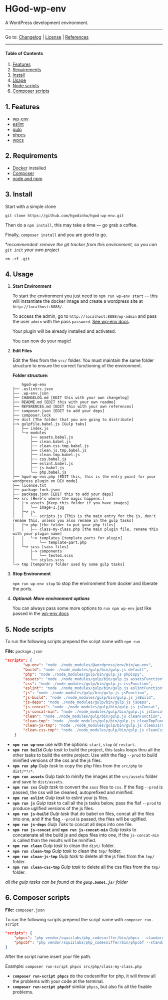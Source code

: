 # HGod-wp-env

A WordPress development environment.

***
Go to: [Changelog](changelog.md) | [License](license.txt) | [References](references.md)
***

#### Table of Contents

  1. [Features](#1-features)
  2. [Requirements](#2-requirements)
  3. [Install](#3-install)
  4. [Usage](#4-usage)
  5. [Node scripts](#5-node-scripts)
  6. [Composer scripts](#6-composer-scripts)

## 1. Features

* [wp-env](https://developer.wordpress.org/block-editor/packages/packages-env/)
* [eslint](https://eslint.org/)
* [gulp](https://gulpjs.com/)
* [phpcs](https://github.com/squizlabs/PHP_CodeSniffer)
* [wpcs](https://github.com/WordPress/WordPress-Coding-Standards)

## 2. Requirements

* [Docker](https://www.docker.com/) installed
* [Composer](https://getcomposer.org/)
* [node and npm](https://nodejs.org/)

## 3. Install

Start with a simple clone

`git clone https://github.com/hgodinho/hgod-wp-env.git`

Then do a `npm install`, this may take a time — go grab a coffee.

Finally, `composer install` and you are good to go.

**recommended: remove the git tracker from this environment, so you can `git init` your own project*

`rm -rf .git`

## 4. Usage

1. **Start Environment**

    To start the environment you just need to `npm run wp-env start` — this will instantiate the docker image and create a wordpress site at `http://localhost:8888/`.

    To access the admin, go to `http://localhost:8888/wp-admin` and pass the user `admin` with the pass `password`. [See wp-env docs](https://developer.wordpress.org/block-editor/packages/packages-env/).

    Your plugin will be already installed and activated.

    You can now do your magic!

2. **Edit Files**
   
   Edit the files from the `src/` folder. You must maintain the same folder structure to ensure the correct functioning of the environment.

   **Folder structure:**

    ```
        hgod-wp-env
    ├── .eslintrc.json
    ├── .wp-env.json
    ├── CHANGELOG.md [EDIT this with your own changelog]
    ├── README.md [EDIT this with your own readme]
    ├── REFERENCES.md [EDIT this with your own references]
    ├── composer.json [EDIT to add your deps]
    ├── composer.lock
    ├─> dist [The folder that you are going to distribute]
    ├─> gulpfile.babel.js [Gulp taks]
    │   ├── index.js
    │   └─> modules
    │       ├── assets.babel.js
    │       ├── clean.babel.js
    │       ├── clean.css.tmp.babel.js
    │       ├── clean.js.tmp.babel.js
    │       ├── clean.tmp.babel.js
    │       ├── css.babel.js
    │       ├── eslint.babel.js
    │       ├── js.babel.js
    │       └── php.babel.js
    ├── hgod-wp-env.php [EDIT this, this is the entry point for your wordpress plugin on DEV mode]
    ├── license.txt
    ├── package-lock.json
    ├── package.json [EDIT this to add your deps]
    ├─> src [Here's where the magic happens.]
    │   ├─> assets [Keep this folder if you have images]
    │   │   └── image-1.jpg
    │   ├─> js
    │   │   └── scripts.js [This is the main entry for the js, don't rename this, unless you also rename in the gulp tasks]
    │   ├─> php [the folder to put your php files]
    │   │   ├── class-my-class.php [the main plugin file, rename this with your plugin name]
    │   │   └─> templates [template parts for plugin]
    │   │       └── template-part.php
    │   └─> scss [sass files]
    │       ├─> components
    │       │   └── teste1.scss
    │       └── styles.scss
    └─> tmp [temporary folder used by some gulp tasks]
    ```


3. **Stop Environment**

   `npm run wp-env stop` to stop the environment from docker and liberate the ports.

4. ***Optional: More environment options***

    You can always pass some more options to `run npm wp-env` just like passed in the [wp-env docs](https://developer.wordpress.org/block-editor/packages/packages-env/)

## 5. Node scripts

To run the following scripts prepend the script name with `npm run`

**File:** `package.json`

```json
"scripts": {
        "wp-env": "node ./node_modules/@wordpress/env/bin/wp-env",
        "build": "node ./node_modules/gulp/bin/gulp.js default",
        "php": "node ./node_modules/gulp/bin/gulp.js phpCopy",
        "assets": "node ./node_modules/gulp/bin/gulp.js assetsFunction",
        "css": "node ./node_modules/gulp/bin/gulp.js cssFunction",
        "eslint": "node ./node_modules/gulp/bin/gulp.js eslintFunction",
        "js": "node ./node_modules/gulp/bin/gulp.js jsFunction",
        "js-build": "node ./node_modules/gulp/bin/gulp.js jsBuild",
        "js-deps": "node ./node_modules/gulp/bin/gulp.js jsDeps",
        "js-concat": "node ./node_modules/gulp/bin/gulp.js jsConcat",
        "js-concat-min": "node ./node_modules/gulp/bin/gulp.js jsConcatMin",
        "clean": "node ./node_modules/gulp/bin/gulp.js cleanFunction",
        "clean-tmp": "node ./node_modules/gulp/bin/gulp.js cleanTmpFunction",
        "clean-js-tmp": "node ./node_modules/gulp/bin/gulp.js cleanJsTmpFunction",
        "clean-css-tmp": "node ./node_modules/gulp/bin/gulp.js cleanCssTmpFunction"
    }
```

* **`npm run wp-env`** use with the options: `start`, `stop` or `restart`.
* **`npm run build`** *Gulp task* to build the project, this tasks loops thru all the other tasks to build the entire project. Use with the flag `--prod` to build minified versions of the css and the js files.
* **`npm run php`** *Gulp task* to copy the php files from the `src/php` to `dist/**/*`.
* **`npm run assets`** Gulp task to minify the images at the `src/assets` folder and save to `dist/assets`.
* **`npm run css`** *Gulp task* to convert the `sass` files to `css`. If the flag `--prod` is passed, the css will be cleaned, autoprefixed and minified.
* **`npm run eslint`** *Gulp task* to eslint your js files.
* **`npm run js`** *Gulp task* to call all the js tasks below, pass the flaf `--prod` to produce uglified versions of the js files.
* **`npm run js-build`** *Gulp task* that do babel on files, concat all the files into one, and if the flag `--prod` is passed, the files will be uglified.
* **`npm run js-deps`** *Gulp Taks* to concat all deps into one file.
* **`npm run js-concat`** and **`npm run js-concat-min`** *Gulp tasks* to concatenate all the build js and deps files into one, if the `js-concat-min` is called than the results will be minified.
* **`npm run clean`** *Gulp task* to clean the `dist/` folder.
* **`npm run clean-tmp`** *Gulp task* to clean the `tmp/` folder.
* **`npm run clean-js-tmp`** *Gulp task* to delete all the js files from the `tmp/` folder.
* **`npm run clean-css-tmp`** *Gulp task* to delete all the css files from the `tmp/` folder.

*all the gulp tasks can be found at the ***`gulp.babel.js/`*** folder*

## 6. Composer scripts

**File:** `composer.json`

To run the following scripts prepend the script name with `composer run-script`

```json
"scripts": {
    "phpcs": "php vendor/squizlabs/php_codesniffer/bin/phpcs --standard=WordPress",
    "phpcbf": "php vendor/squizlabs/php_codesniffer/bin/phpcbf --standard=WordPress"
}
```

After the script name insert your file path.

Example: `composer run-script phpcs src/php/class-my-class.php`

* **`composer run-script phpcs`** do the codesniffer for php, it will throw all the problems with your code at the terminal.
* **`composer run-script phpcbf`** similar `phpcs`, but also fix all the fixable problems.
